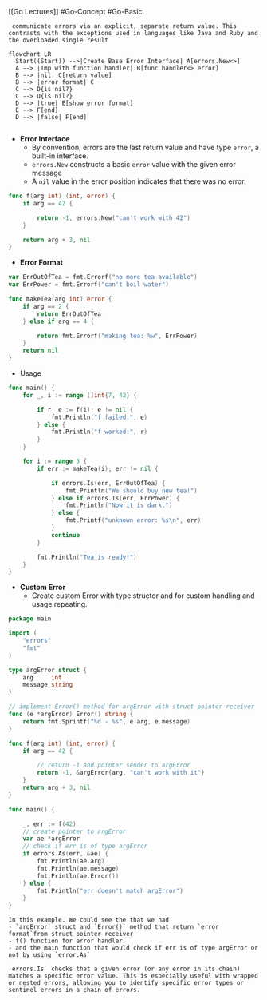 [[Go Lectures]] #Go-Concept #Go-Basic 

	 communicate errors via an explicit, separate return value. This contrasts with the exceptions used in languages like Java and Ruby and the overloaded single result


```merm
flowchart LR
  Start((Start)) -->|Create Base Error Interface| A[errors.New<>]
  A --> |Imp with function handler| B[func handler<> error]
  B --> |nil| C[return value]
  B --> |error format| C
  C --> D{is nil?}
  C --> D{is nil?}
  D --> |true| E[show error format]
  E --> F[end]
  D --> |false| F[end]
  

```

- **Error Interface** 
	- By convention, errors are the last return value and have type `error`, a built-in interface.
	- `errors.New` constructs a basic `error` value with the given error message
	- A `nil` value in the error position indicates that there was no error.
```go
func f(arg int) (int, error) {
    if arg == 42 {

        return -1, errors.New("can't work with 42")
    }

    return arg + 3, nil
}
```

- **Error Format**
```go
var ErrOutOfTea = fmt.Errorf("no more tea available")
var ErrPower = fmt.Errorf("can't boil water")

func makeTea(arg int) error {
    if arg == 2 {
        return ErrOutOfTea
    } else if arg == 4 {

        return fmt.Errorf("making tea: %w", ErrPower)
    }
    return nil
}
```

- Usage
```go
func main() {
    for _, i := range []int{7, 42} {

        if r, e := f(i); e != nil {
            fmt.Println("f failed:", e)
        } else {
            fmt.Println("f worked:", r)
        }
    }

    for i := range 5 {
        if err := makeTea(i); err != nil {

            if errors.Is(err, ErrOutOfTea) {
                fmt.Println("We should buy new tea!")
            } else if errors.Is(err, ErrPower) {
                fmt.Println("Now it is dark.")
            } else {
                fmt.Printf("unknown error: %s\n", err)
            }
            continue
        }

        fmt.Println("Tea is ready!")
    }
}
```

- **Custom Error**
	- Create custom Error with type structor and for custom handling and usage repeating.  
```go
package main

import (
	"errors"
	"fmt"
)

type argError struct {
	arg     int
	message string
}

// implement Error() method for argError with struct pointer receiver
func (e *argError) Error() string {
	return fmt.Sprintf("%d - %s", e.arg, e.message)
}

func f(arg int) (int, error) {
	if arg == 42 {

		// return -1 and pointer sender to argError
		return -1, &argError{arg, "can't work with it"}
	}
	return arg + 3, nil
}

func main() {

	_, err := f(42)
	// create pointer to argError
	var ae *argError
	// check if err is of type argError
	if errors.As(err, &ae) {
		fmt.Println(ae.arg)
		fmt.Println(ae.message)
		fmt.Println(ae.Error())
	} else {
		fmt.Println("err doesn't match argError")
	}
}

```
	
	In this example. We could see the that we had 
	- `argError` struct and `Error()` method that return `error format`from struct pointer receiver 
	- f() function for error handler
	- and the main function that would check if err is of type argError or not by using `error.As`
	  
	`errors.Is` checks that a given error (or any error in its chain) matches a specific error value. This is especially useful with wrapped or nested errors, allowing you to identify specific error types or sentinel errors in a chain of errors.